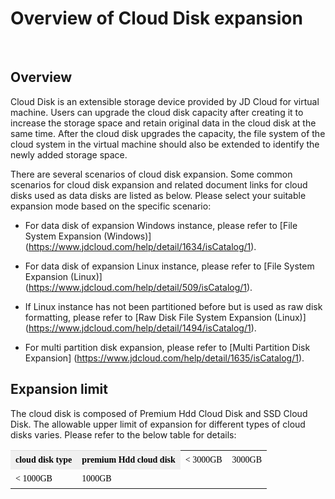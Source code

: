 # Overview of Cloud Disk expansion

<br>

## Overview

Cloud Disk is an extensible storage device provided by JD Cloud for virtual machine. Users can upgrade the cloud disk capacity after creating it to increase the storage space and retain original data in the cloud disk at the same time. After the cloud disk upgrades the capacity, the file system of the cloud system in the virtual machine should also be extended to identify the newly added storage space.

There are several scenarios of cloud disk expansion. Some common scenarios for cloud disk expansion and related document links for cloud disks used as data disks are listed as below. Please select your suitable expansion mode based on the specific scenario:



- For data disk of expansion Windows instance, please refer to [File System Expansion (Windows)] (https://www.jdcloud.com/help/detail/1634/isCatalog/1).



- For data disk of expansion Linux instance, please refer to [File System Expansion (Linux)] (https://www.jdcloud.com/help/detail/509/isCatalog/1).



- If Linux instance has not been partitioned before but is used as raw disk formatting, please refer to [Raw Disk File System Expansion (Linux)] (https://www.jdcloud.com/help/detail/1494/isCatalog/1).



- For multi partition disk expansion, please refer to [Multi Partition Disk Expansion] (https://www.jdcloud.com/help/detail/1635/isCatalog/1).


## Expansion limit

The cloud disk is composed of Premium Hdd Cloud Disk and SSD Cloud Disk. The allowable upper limit of expansion for different types of cloud disks varies. Please refer to the below table for details:

<table class="confluenceTable"><tbody><tr class="firstRow"><th style="text-align: left; color: rgb(0, 0, 0); padding-top: 7px; padding-bottom: 7px; vertical-align: top; border-top-color: rgb(221, 221, 221); white-space: pre-wrap; background-color: rgb(240, 240, 240);" class="confluenceTh"><span style="color: rgb(0, 0, 0); font-family: Microsoft YaHei, &quot;Microsoft YaHei&quot;; font-size: 14px;">cloud disk type</span></th><th style="text-align: left; color: rgb(0, 0, 0); padding-top: 7px; padding-bottom: 7px; vertical-align: top; border-top-color: rgb(221, 221, 221); white-space: pre-wrap; background-color: rgb(240, 240, 240);" class="confluenceTh"><span style="color: rgb(0, 0, 0); font-family: Microsoft YaHei, &quot;Microsoft YaHei&quot;; font-size: 14px;”>capacity before expansion</span></th><th style="text-align: left; color: rgb(0, 0, 0); padding-top: 7px; padding-bottom: 7px; vertical-align: top; border-top-color: rgb(221, 221, 221); white-space: pre-wrap; background-color: rgb(240, 240, 240);" class="confluenceTh"><span style="color: rgb(0, 0, 0); font-family: Microsoft YaHei, &quot;Microsoft YaHei&quot;; font-size: 14px;”>capacity upper limit after expansion</span></th></tr><tr><td style="padding-top: 7px; padding-bottom: 7px; vertical-align: top; white-space: pre-wrap;" class="confluenceTd"><span style="color: rgb(0, 0, 0); font-family: Microsoft YaHei, &quot;Microsoft YaHei&quot;; font-size: 14px;">premium Hdd cloud disk</span></td><td style="padding-top: 7px; padding-bottom: 7px; vertical-align: top; white-space: pre-wrap;" class="confluenceTd"><span style="color: rgb(0, 0, 0); font-family: Microsoft YaHei, &quot;Microsoft YaHei&quot;; font-size: 14px;">&lt; 3000GB</span></td><td style="padding-top: 7px; padding-bottom: 7px; vertical-align: top; white-space: pre-wrap;" class="confluenceTd"><span style="color: rgb(0, 0, 0); font-family: Microsoft YaHei, &quot;Microsoft YaHei&quot;; font-size: 14px;">3000GB</span></td></tr><tr><td style="padding-top: 7px; padding-bottom: 7px; vertical-align: top; white-space: pre-wrap;" class="confluenceTd"><span style="color: rgb(0, 0, 0); font-family: Microsoft YaHei, &quot;Microsoft YaHei&quot;; font-size: 14px;”>SSD cloud disk</span></td><td style="padding-top: 7px; padding-bottom: 7px; vertical-align: top; white-space: pre-wrap;" class="confluenceTd"><span style="color: rgb(0, 0, 0); font-family: Microsoft YaHei, &quot;Microsoft YaHei&quot;; font-size: 14px;">&lt; 1000GB</span></td><td style="padding-top: 7px; padding-bottom: 7px; vertical-align: top; white-space: pre-wrap;" class="confluenceTd"><span style="color: rgb(0, 0, 0); font-family: Microsoft YaHei, &quot;Microsoft YaHei&quot;; font-size: 14px;">1000GB</span></td></tr></tbody></table>



	

	




	
	


